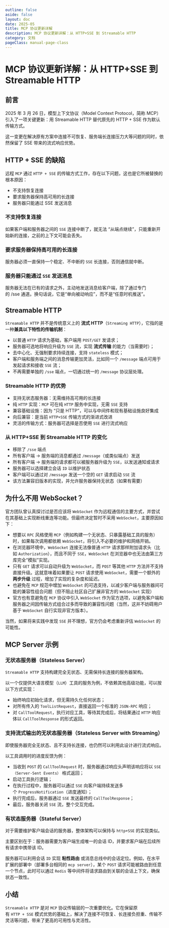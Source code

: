 ```yaml
---
outline: false
aside: false
layout: doc
date: 2025-05
title: MCP 协议更新详解
description: MCP 协议更新详解：从 HTTP+SSE 到 Streamable HTTP
category: 文档
pageClass: manual-page-class
---
```


#  MCP 协议更新详解：从 HTTP+SSE 到 Streamable HTTP #

## 前言 ##

2025 年 3 月 26 日，模型上下文协议（Model Context Protocol，简称 MCP）引入了一项关键更新：用 Streamable HTTP 替代原先的 HTTP + SSE 作为默认传输方式。

这一变更在解决原有方案中连接不可恢复、服务端长连接压力大等问题的同时，依然保留了 SSE 带来的流式响应优势。

## HTTP + SSE 的缺陷 ##

远程 `MCP` 通过 `HTTP + SSE` 的传输方式工作，存在以下问题，这也是它所被替换的根本原因：

- 不支持恢复连接
- 要求服务器保持高可用的长连接
- 服务器只能通过 SSE 发送消息

### 不支持恢复连接 ###

如果客户端和服务器之间的 `SSE` 连接中断了，就无法 “从端点继续”，只能重新开始新的连接，之前的上下文可能会丢失。

### 要求服务器保持高可用的长连接 ###

服务器必须一直保持一个稳定、不中断的 `SSE` 长连接，否则通信就中断。

### 服务器只能通过 `SSE` 发送消息 ###

服务器无法在已有的请求之外，主动地发送消息给客户端，除了通过专门的 /sse 通道。换句话说，它是“单向被动响应”，而不是“任意时机推送”。

## Streamable HTTP ##

`Streamable HTTP` 并不是传统意义上的 **流式 HTTP**（`Streaming HTTP`），它指的是一种**兼具以下特性的传输机制**：

- 以普通 `HTTP` 请求为基础，客户端用 `POST/GET` 发请求；
- 服务器可选地将响应升级为 `SSE` 流，实现 **流式传输** 的能力（当需要时）；
- 去中心化、无强制要求持续连接，支持 `stateless` 模式；
- 客户端和服务端之间的消息传输更加灵活，比如同一个 `/message` 端点可用于发起请求和接收 `SSE` 流；
- 不再需要单独的 `/sse` 端点，一切通过统一的 `/message` 协议层处理。

### Streamable HTTP 的优势 ###

- 支持无状态服务器：无需维持高可用的长连接
- 纯 `HTTP` 实现：`MCP` 可在纯 `HTTP` 服务中实现，无需 `SSE` 支持
- 兼容基础设施：因为 “只是 HTTP”，可以与中间件和现有基础设施良好集成
- 向后兼容：是当前 `HTTP+SSE` 传输方式的渐进式改进
- 灵活的传输方式：服务器可选择是否使用 `SSE` 进行流式响应

### 从 HTTP+SSE 到 Streamable HTTP 的变化 ###

- 移除了 `/sse` 端点
- 所有客户端 → 服务端的消息都通过 `/message`（或类似端点）发送
- 所有客户端 → 服务端的请求都可以被服务器升级为 `SSE`，以发送通知或请求
- 服务器可以选择建立会话 `ID` 以维护状态
- 客户端可以通过对 `/message` 发送一个空的 `GET` 请求启动 `SSE` 流
- 该方法兼容旧版本的实现，并允许服务器保持无状态（如果有需要）

## 为什么不用 WebSocket？ ##

官方团队曾认真探讨过是否应该将 `WebSocket` 作为远程通信的主要方式，并尝试在其基础上实现断线重连等功能。但最终决定暂时不采用 `WebSocket`，主要原因如下：

- 想要以 `RPC` 风格使用 `MCP`（例如构建一个无状态、只暴露基础工具的服务）时，如果每次调用都依赖 `WebSocket`，将引入不必要的维护和网络开销。
- 在浏览器环境中，`WebSocket` 连接无法像普通 `HTTP` 请求那样附加请求头（比如 `Authorization`），而且不同于 `SSE`，`WebSocket` 在浏览器中也无法由第三方库完全“模拟”实现。
- 只有 `GET` 请求可以自动升级为 `WebSocket`，而 `POST` 等其他 `HTTP` 方法并不支持直接升级。这就意味着如果要让 `POST` 请求使用 `WebSocket`，需要一个额外的 **两步升级** 过程，增加了实现的复杂度和延迟。
- 也避免在 `MCP` 规范中增加 `WebSocket` 的可选支持，以减少客户端与服务器间可能的兼容性组合问题（但不阻止社区自己扩展非官方的 `WebSocket` 实现）
- 官方也有意避免在 `MCP` 协议中引入 `WebSocket` 作为官方选项，以避免客户端和服务器之间因传输方式组合过多而导致的兼容性问题（当然，这并不妨碍用户基于 `WebSocket` 自行实现非官方版本）。

当然，如果将来实践中发现 `SSE` 并不理想，官方仍会考虑重新评估 `WebSocket` 的可能性。

## MCP Server 示例 ##

### 无状态服务器（Stateless Server） ###

`Streamable HTTP` 支持构建完全无状态、无需保持长连接的服务器架构。

以一个仅提供大语言模型（`LLM`）工具的服务为例，不依赖其他高级功能，可以按以下方式实现：

- 始终响应初始化请求，但无需持久化任何状态；
- 对所有传入的 `ToolListRequest`，直接返回一个标准的 `JSON-RPC` 响应；
- 对 `CallToolRequest`，执行对应工具，等待其完成后，将结果通过 `HTTP` 响应体以 `CallToolResponse` 的形式返回。

### 支持流式输出的无状态服务器（Stateless Server with Streaming） ###

即使服务器完全无状态、且不支持长连接，也仍然可以利用此设计进行流式响应。

以工具调用时的进度反馈为例：

- 当收到 `POST` 的 `CallToolRequest` 时，服务器通过响应头声明该响应将以 `SSE（Server-Sent Events）` 格式返回；
- 启动工具执行逻辑；
- 在执行过程中，服务器可以通过 `SSE` 向客户端持续发送多个 `ProgressNotification`（进度通知）；
- 执行完成后，服务器通过 `SSE` 发送最终的 `CallToolResponse`；
- 最后，服务器关闭 `SSE` 流，整个交互完成。

### 有状态服务器（Stateful Server） ###

对于需要维护客户端会话的服务器，整体架构可以保持与 `http+SSE` 的实现类似。

主要区别在于：服务器需要为客户端生成唯一的会话 ID，并要求客户端在后续所有请求中携带该 ID。

服务器可以利用会话 `ID` 实现 **粘性路由** 或消息总线中的会话定位。例如，在水平扩展的部署中（部署多台相同的 `mcp server`），某个 `POST` 请求可能被路由到任意一个节点，此时可以通过 `Redis` 等中间件将请求路由到关联的会话上下文，确保状态一致性。

## 小结 ##

`Streamable HTTP` 是对 `MCP` 协议传输层的一次重要优化。它在保留原有 `HTTP + SSE` 模式优势的基础上，解决了连接不可恢复、长连接负担重、传输不灵活等问题，带来了更高的可用性与灵活性。
